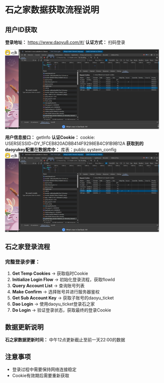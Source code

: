 # 石之家数据获取流程说明

## 用户ID获取

**登录地址：** https://www.daoyu8.com/#/
**认证方式：** 扫码登录

![扫码登录界面](login_qr.png)

**用户信息接口：** getInfo
**认证Cookie：** cookie: USERSESSID=DY_1FCEB820ADBB414F9298EB4C91B9B12A
**获取到的daoyukey配置在数据库中：**
库表：public.system_config
![db_config.png](db_config.png)

## 石之家登录流程

### 完整登录步骤：

1. **Get Temp Cookies** → 获取临时Cookie
2. **Initialize Login Flow** → 初始化登录流程，获取flowId
3. **Query Account List** → 查询账号列表
4. **Make Confirm** → 选择账号并进行服务器鉴权
5. **Get Sub Account Key** → 获取子账号的daoyu_ticket
6. **Dao Login** → 使用daoyu_ticket登录石之家
7. **Do Login** → 验证登录状态，获取最终的登录Cookie

## 数据更新说明
**石之家数据更新时间：** 中午12点更新截止至前一天22:00的数据

## 注意事项
- 登录过程中需要保持网络连接稳定
- Cookie有效期后需要重新获取